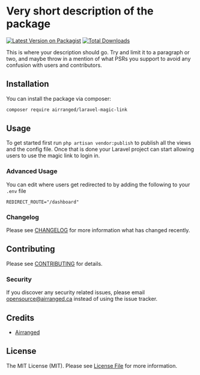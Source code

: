 # Very short description of the package

[![Latest Version on Packagist](https://img.shields.io/packagist/v/airranged/laravel-magic-link.svg?style=flat-square)](https://packagist.org/packages/airranged/laravel-magic-link)
[![Total Downloads](https://img.shields.io/packagist/dt/airranged/laravel-magic-link.svg?style=flat-square)](https://packagist.org/packages/airranged/laravel-magic-link)

This is where your description should go. Try and limit it to a paragraph or two, and maybe throw in a mention of what PSRs you support to avoid any confusion with users and contributors.

## Installation

You can install the package via composer:

```bash
composer require airranged/laravel-magic-link
```

## Usage

To get started first run `php artisan vendor:publish` to publish all the views and the config file. Once that is done your Laravel project can start allowing users to use the magic link to login in.

### Advanced Usage

You can edit where users get redirected to by adding the following to your `.env` file

```
REDIRECT_ROUTE="/dashboard"
```

### Changelog

Please see [CHANGELOG](CHANGELOG.md) for more information what has changed recently.

## Contributing

Please see [CONTRIBUTING](CONTRIBUTING.md) for details.

### Security

If you discover any security related issues, please email opensource@airranged.ca instead of using the issue tracker.

## Credits

- [Airranged](https://github.com/airranged)

## License

The MIT License (MIT). Please see [License File](LICENSE.md) for more information.
